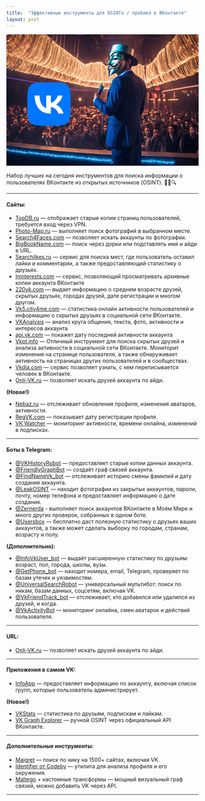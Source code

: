 ```yaml
---
title:  "Эффективные инструменты для OSINTа / пробива в ВКонтакте"
layout: post
---
```


![Swiss Alps](/images/vk.webp)

Набор лучших на сегодня инструментов для поиска информации о пользователях ВКонтакте из открытых источников (OSINT). 👨‍💻🔍

---

#### Сайты: <a href="#t27e" id="t27e"></a>

* [TopDB.ru](https://topdb.ru/username) — отображает старые копии страниц пользователей, требуется вход через VPN.
* [Photo-Map.ru](https://photo-map.ru/) — выполняет поиск фотографий в выбранном месте.
* [Search4Faces.com](https://search4faces.com/) — позволяет искать аккаунты по фотографии.
* [BigBookName.com](https://bigbookname.com/) — поиск через дорки или подставлять имя и айди в URL.
* [Searchlikes.ru](http://searchlikes.ru/) — сервис для поиска мест, где пользователь оставил лайки и комментарии, а также предоставляющий статистику о друзьях.
* [Ininterests.com](http://ininterests.com/%D0%9B%D1%8E%D0%B4%D0%B8) — сервис, позволяющий просматривать архивные копии аккаунта ВКонтакте
* [220vk.com](https://220vk.com/) — выдает информацию о среднем возрасте друзей, скрытых друзьях, городах друзей, дате регистрации и многом другом.
* [Vk5.city4me.com](https://vk5.city4me.com/) — статистика онлайн активности пользователей и информацию о скрытых друзьях в социальной сети ВКонтакте.
* [VKAnalysis](https://github.com/migalin/VKAnalysis) — анализ круга общения, текста, фото, активности и интересов аккаунта
* [api.vk.com](https://vk.com/dev/messages.getLastActivity) — покажет дату последней активности аккаунта
* [Vkpt.info](https://vkpt.info/) — Отличный инструмент для поиска скрытых друзей и анализа активности в социальной сети ВКонтакте. Мониторит изменения на странице пользователя, а также обнаруживает активность на страницах других пользователей и в сообществах.
* [Vkdia.com](https://vkdia.com/) — сервис позволяет узнать, с кем переписывается человек в ВКонтакте.
* [Onli-VK.ru](https://onli-vk.ru/) — позволяет искать друзей аккаунта по айди.

**(Новое!)**

* [Nebaz.ru](https://nebaz.ru) — отслеживает обновления профиля, изменения аватаров, активности.
* [RegVK.com](https://regvk.com) — показывает дату регистрации профиля.
* [VK Watcher](https://vk-watcher.ru) — мониторинг активности, времени онлайна, изменений в подписках.

---

#### Боты в Telegram: <a href="#xbwl" id="xbwl"></a>

* [@](https://vk.cc/crgASv)[VKHistoryRobot](https://t.me/VKHistoryRobot) — предоставляет старые копии данных аккаунта.
* [@](https://vk.cc/crgASv)[FriendlyGraphBot](https://t.me/friendly\_graph\_bot) — создаёт граф связей аккаунта.
* [@](https://vk.cc/crgASv)[FindNameVk\_bot](https://t.me/FindNameVk\_bot) — отслеживает историю смены фамилий и дату создания аккаунта.
* [@LeakOSINT](/LeakOSINT/) — находит фотографии из закрытых аккаунтов, пароли, почту, номер телефона и предоставляет информацию о дате создания.
* [@Zernerda](/zernerda/) - выполняет поиск аккаунтов ВКонтакте в Моём Мире и много других проверок, собранных в одном боте.
* [@Usersbox](/usersbox/) — бесплатно даст полезную статистику о друзьях ваших аккаунтов, а также может сделать выборку по городам, странам, возрасту и полу.

**(Дополнительно):**

* [@InfoVkUser_bot](https://t.me/InfoVkUser_bot) — выдаёт расширенную статистику по друзьям: возраст, пол, города, школы, вузы.
* [@GetPhone_bot](https://t.me/GetPhone_bot) — находит номера, email, Telegram, проверяет по базам утечек и уязвимостям.
* [@UniversalSearchRobot](/UniversalSearch/) — универсальный мультибот: поиск по никам, базам данных, соцсетям, включая VK.
* [@VkFriendTrack_bot](https://t.me/VkFriendTrack_bot) — отслеживает, кто добавился или удалился из друзей, и когда.
* [@VkActivityBot](https://t.me/VkActivityBot) — мониторинг онлайна, смен аватарок и действий пользователя.

---

#### URL: <a href="#wbh4" id="wbh4"></a>

* [Onli-VK.ru](https://onli-vk.ru/) — позволяет искать друзей аккаунта по айди.

---

#### Приложения в самом VK: <a href="#jyjm" id="jyjm"></a>

* [InfoApp](https://vk.com/app7183114) — предоставляет информацию по аккаунту, включая список групп, которые пользователь администрирует.

**(Новое!)**

* [VKStats](https://vk.com/app8021540) — статистика по друзьям, подпискам и лайкам.
* [VK Graph Explorer](https://vk.com/dev/execute) — ручной OSINT через официальный API ВКонтакте.

---

#### Дополнительные инструменты: <a href="#tools" id="tools"></a>

* [Maigret](https://github.com/soxoj/maigret) — поиск по нику на 1500+ сайтах, включая VK.
* [Identifier от Codeby](https://codeby.net/threads/identifier-vk-osint-tool.69691/) — утилита для анализа профиля и его окружения.
* [Maltego](https://www.maltego.com) + кастомные трансформы — мощный визуальный граф связей, можно добавить VK через API.

---
